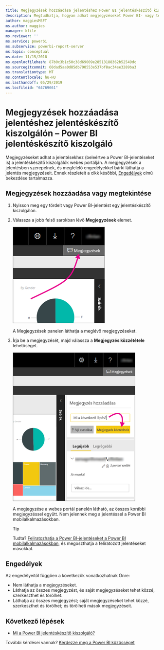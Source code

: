 ```yaml
---
title: Megjegyzések hozzáadása jelentéshez Power BI jelentéskészítő kiszolgálón
description: Megtudhatja, hogyan adhat megjegyzéseket Power BI- vagy tördelt jelentéshez Power BI jelentéskészítő kiszolgálón vagy SQL Server Reporting Services jelentéskészítő kiszolgálón.
author: maggiesMSFT
ms.author: maggies
manager: kfile
ms.reviewer: ''
ms.service: powerbi
ms.subservice: powerbi-report-server
ms.topic: conceptual
ms.date: 11/15/2018
ms.openlocfilehash: 87b0c3b1c50c38d69009e28513188362b52549dc
ms.sourcegitcommit: 60dad5aa0d85db790553e537bf8ac34ee3289ba3
ms.translationtype: MT
ms.contentlocale: hu-HU
ms.lasthandoff: 05/29/2019
ms.locfileid: "64769661"
---
```

# <a name="add-comments-to-a-report-in-a-report-server---power-bi-report-server"></a>Megjegyzések hozzáadása jelentéshez jelentéskészítő kiszolgálón – Power BI jelentéskészítő kiszolgáló

Megjegyzéseket adhat a jelentésekhez (beleértve a Power BI-jelentéseket is) a jelentéskészítő kiszolgálók webes portálján. A megjegyzések a jelentésben szerepelnek, és megfelelő engedélyekkel bárki láthatja a jelentés megjegyzéseit. Ennek részleteit a cikk későbbi, [Engedélyek](#permissions) című bekezdése tartalmazza.

## <a name="add-or-view-comments"></a>Megjegyzések hozzáadása vagy megtekintése

1. Nyisson meg egy tördelt vagy Power BI-jelentést egy jelentéskészítő kiszolgálón.
2. Válassza a jobb felső sarokban lévő **Megjegyzések** elemet.

    ![Megjegyzések kiválasztása](media/add-comments/report-server-web-portal-comments-button.png)

    A Megjegyzések panelen láthatja a meglévő megjegyzéseket.
3. Írja be a megjegyzését, majd válassza a **Megjegyzés közzététele** lehetőséget.

    ![Megjegyzés közzététele](media/add-comments/report-server-web-portal-comments-pane.png)

    A megjegyzése a webes portál panelén látható, az összes korábbi megjegyzéssel együtt. Nem jelennek meg a jelentéssel a Power BI mobilalkalmazásokban.

   > [!TIP]
   > Tudta? [Feliratozhatja a Power BI-jelentéseket a Power BI mobilalkalmazásokban](../consumer/mobile/mobile-annotate-and-share-a-tile-from-the-mobile-apps.md), és megoszthatja a feliratozott jelentéseket másokkal.

## <a name="permissions"></a>Engedélyek

Az engedélyeitől függően a következők vonatkozhatnak Önre:

* Nem láthatja a megjegyzéseket.
* Láthatja az összes megjegyzést, és saját megjegyzéseket tehet közzé, szerkeszthet és törölhet.
* Láthatja az összes megjegyzést; saját megjegyzéseket tehet közzé, szerkeszthet és törölhet; és törölheti mások megjegyzéseit.

## <a name="next-steps"></a>Következő lépések
* [Mi a Power BI jelentéskészítő kiszolgáló?](get-started.md)  

További kérdései vannak? [Kérdezze meg a Power BI közösségét](https://community.powerbi.com/)

